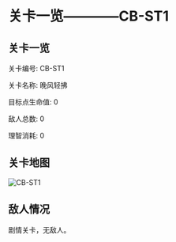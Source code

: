 # 关卡一览————CB-ST1


## 关卡一览

关卡编号: CB-ST1

关卡名称: 晚风轻拂

目标点生命值: 0

敌人总数: 0

理智消耗: 0


## 关卡地图
![CB-ST1](./oprMap/CB-ST1.png)

## 敌人情况

剧情关卡，无敌人。

